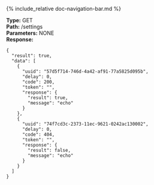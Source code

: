 {% include_relative doc-navigation-bar.md %}

**Type:** GET<br>
**Path:** /settings<br>
**Parameters:** NONE<br>
**Response:**<br>

```shell
{
  "result": true,
  "data": [
    {
      "uuid": "57d5f714-746d-4a42-af91-77a5825d095b",
      "delay": 0,
      "code": 200,
      "token": "",
      "response": {
        "result": true,
        "message": "echo"
      }
    },
    {
      "uuid": "74f7cd3c-2373-11ec-9621-0242ac130002",
      "delay": 0,
      "code": 404,
      "token": "",
      "response": {
        "result": false,
        "message": "echo"
      }
    }
  ]
}
```
